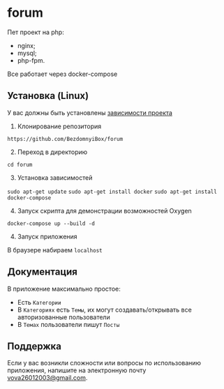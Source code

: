 # forum 
<!-- описание репозитория -->
Пет проект на php:
- nginx;
- mysql;
- php-fpm.

Все работает через docker-compose

<!--Установка-->
## Установка (Linux)
У вас должны быть установлены [зависимости проекта](https://github.com/BezdomnyiBox/forum#зависимости)

1. Клонирование репозитория
   
```https://github.com/BezdomnyiBox/forum```

2. Переход в директорию

```cd forum```

3. Установка зависимостей

```sudo apt-get update```
```sudo apt-get install docker```
```sudo apt-get install docker-compose```

4. Запуск скрипта для демонстрации возможностей Oxygen

```docker-compose up --build -d```

4. Запуск приложения

В браузере набираем ```localhost```

<!--Пользовательская документация-->
## Документация
В приложение максимально простое:
- Есть ``Категории``
- В ``Категориях`` есть ``Темы``, их могут создавать/открывать все авторизованные пользователи
- В ``Темах`` пользователи пишут ``Посты``

<!--Поддержка-->
## Поддержка
Если у вас возникли сложности или вопросы по использованию приложения, напишите на электронную почту <vova26012003@gmail.com>.
